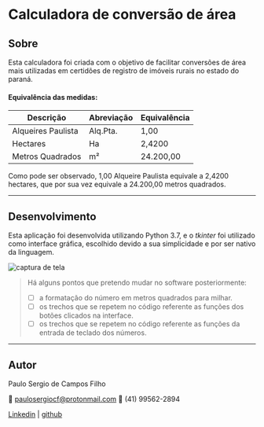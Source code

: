 # Calculadora de conversão de área

## Sobre

 Esta calculadora foi criada com o objetivo de facilitar conversões de área mais utilizadas em certidões de registro de imóveis rurais no estado do paraná.
 
 #### Equivalência das medidas:
 
 |Descrição|Abreviação|Equivalência|
 |--|--|--|
 |Alqueires Paulista|Alq.Pta.|1,00|
 |Hectares|Ha|2,4200|
 |Metros Quadrados|m²|24.200,00| 
 
 Como pode ser observado, 1,00 Alqueire Paulista equivale a 2,4200 hectares, que por sua vez equivale a 24.200,00 metros quadrados.
 
 <hr>
 
 ## Desenvolvimento
 
Esta aplicação foi desenvolvida utilizando Python 3.7, e o _tkinter_ foi utilizado como interface gráfica, escolhido devido a sua simplicidade e por ser nativo da linguagem.

 
 ![captura de tela](https://user-images.githubusercontent.com/49497668/127055284-fab73b61-9c27-4cdb-9932-48db63518a59.png)
 
 > Há alguns pontos que pretendo mudar no software posteriormente:
 > - [ ] a formatação do número em metros quadrados para milhar.
 > - [ ] os trechos que se repetem no código referente as funções dos botões clicados na interface.
 > - [ ] os trechos que se repetem no código referente as funções da entrada de teclado dos números.
 

<hr>

## Autor

Paulo Sergio de Campos Filho

:e-mail: paulosergiocf@protonmail.com
:iphone: (41) 99562-2894

[Linkedin](https://www.linkedin.com/in/pauloseriocf/) | [github](https://github.com/paulosergiocf)

